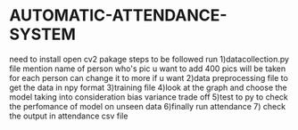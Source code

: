 # AUTOMATIC-ATTENDANCE-SYSTEM
need to install
open cv2 pakage
steps to be followed
run 1)datacollection.py file mention name of person who's pic u want to add 400 pics will be taken for each person can change it to more if u want 
    2)data preprocessing file to get the data in npy format
    3)training file 
    4)look at the graph and choose the model taking into consideration bias variance trade off
    5)test to py to check the perfomance of model on unseen data
    6)finally run attendance
    7) check the output in attendance csv file
 
    
